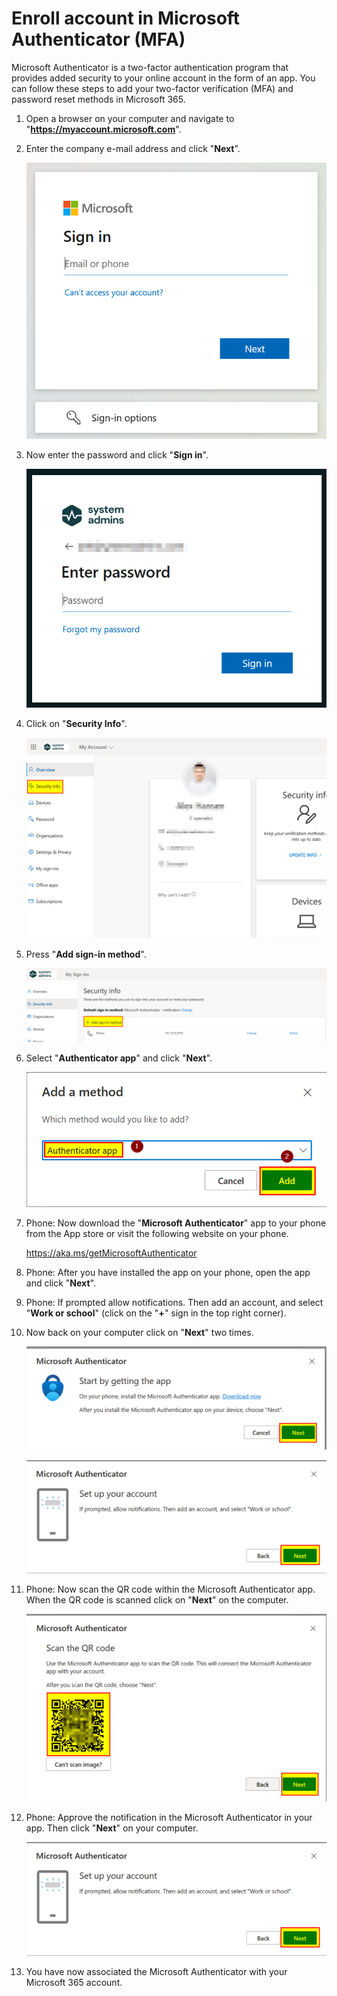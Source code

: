 # Enroll account in Microsoft Authenticator (MFA)

Microsoft Authenticator is a two-factor authentication program that provides added security to your online account in the form of an app. You can follow these steps to add your two-factor verification (MFA) and password reset methods in Microsoft 365.

1. Open a browser on your computer and navigate to "**https://myaccount.microsoft.com**".

2. Enter the company e-mail address and click "**Next**".

   ![sign in prompt](media/sign-in-prompt.png)

3. Now enter the password and click "**Sign in**".

   ![type password](media/type-password-login-prompt.png)

4. Click on "**Security Info**".

   ![security info](media/security-info.png)

5. Press "**Add sign-in method**".

   ![add sign-in method](media/add-signin-method.png)

6. Select "**Authenticator app**" and click "**Next**".

   ![select authenticator app](media/select-authenticator-app.png)

7. Phone: Now download the "**Microsoft Authenticator**" app to your phone from the App store or visit the following website on your phone.

   https://aka.ms/getMicrosoftAuthenticator

8. Phone: After you have installed the app on your phone, open the app and click "**Next**".

9. Phone: If prompted allow notifications. Then add an account, and select "**Work or school**" (click on the "**+**" sign in the top right corner).

10. Now back on your computer click on "**Next**" two times.

    ![click next](media/start-pairing.png)

    ![allow notification](media/allow-notifications-in-app.png)

11. Phone: Now scan the QR code within the Microsoft Authenticator app. When the QR code is scanned click on "**Next**" on the computer.

    ![scan qr code](media/scan-qr-code.png)

12. Phone: Approve the notification in the Microsoft Authenticator in your app. Then click "**Next**" on your computer.

    ![allow notification](media/allow-notifications-in-app-16521726741401.png)

13. You have now associated the Microsoft Authenticator with your Microsoft 365 account.

